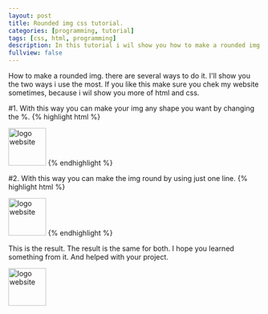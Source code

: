```yaml
---
layout: post
title: Rounded img css tutorial.
categories: [programming, tutorial]
tags: [css, html, programming]
description: In this tutorial i wil show you how to make a rounded img.
fullview: false
---
```


How to make a rounded img. there are several ways to do it. I'll show you the two ways i use the most. If you like this make sure you chek my website sometimes, 
because i wil show you more of html and css.

#1. With this way you can make your img any shape you want by changing the %.
{% highlight html %}
<body>
 <style>
  
  img.circular--square{
            border-top-left-radius: 50% 50%;
            border-top-right-radius: 50% 50%;
            border-bottom-right-radius: 50% 50%;
            border-bottom-left-radius: 50% 50%;
            }
 
  </style>
    <img src="css-tutorial" alt="logo website" class="circular--square" style="width:75px">
  </body>
{% endhighlight %}


#2. With this way you can make the img round by using just one line.
{% highlight html %}
<body>
 <style>
  
  img.circular--square{
            border-radius: 50%;
            }
 
  </style>
    <img src="css-tutorial" alt="logo website" class="circular--square" style="width:75px">
  </body>
{% endhighlight %}



This is the result. The result is the same for both. I hope you learned something from it. And helped with your project.

<body>
 <style>
  
  img.circular--square{
            border-top-left-radius: 50% 50%;
            border-top-right-radius: 50% 50%;
            border-bottom-right-radius: 50% 50%;
            border-bottom-left-radius: 50% 50%;
            }
 
  </style>
    <img src="//www.gravatar.com/avatar/4117c229240eddd48e095bc90a0d955f?s=150" alt="logo website" class="circular--square" style="width:75px">
  </body>
